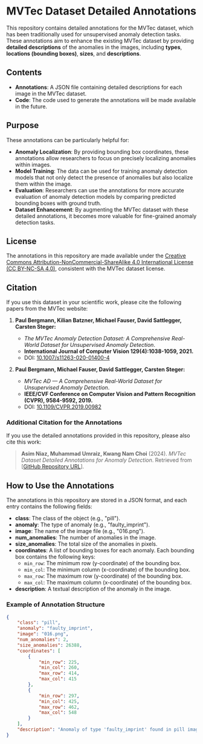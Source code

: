 # MVTec Dataset Detailed Annotations

This repository contains detailed annotations for the MVTec dataset, which has been traditionally used for unsupervised anomaly detection tasks. These annotations aim to enhance the existing MVTec dataset by providing **detailed descriptions** of the anomalies in the images, including **types**, **locations (bounding boxes)**, **sizes**, and **descriptions**.

## Contents

- **Annotations**: A JSON file containing detailed descriptions for each image in the MVTec dataset.
- **Code**: The code used to generate the annotations will be made available in the future. 

## Purpose

These annotations can be particularly helpful for:

- **Anomaly Localization**: By providing bounding box coordinates, these annotations allow researchers to focus on precisely localizing anomalies within images.
- **Model Training**: The data can be used for training anomaly detection models that not only detect the presence of anomalies but also localize them within the image.
- **Evaluation**: Researchers can use the annotations for more accurate evaluation of anomaly detection models by comparing predicted bounding boxes with ground truth.
- **Dataset Enhancement**: By augmenting the MVTec dataset with these detailed annotations, it becomes more valuable for fine-grained anomaly detection tasks.

## License

The annotations in this repository are made available under the [Creative Commons Attribution-NonCommercial-ShareAlike 4.0 International License (CC BY-NC-SA 4.0)](https://creativecommons.org/licenses/by-nc-sa/4.0/), consistent with the MVTec dataset license.

## Citation

If you use this dataset in your scientific work, please cite the following papers from the MVTec website:

1. **Paul Bergmann, Kilian Batzner, Michael Fauser, David Sattlegger, Carsten Steger:**
   - *The MVTec Anomaly Detection Dataset: A Comprehensive Real-World Dataset for Unsupervised Anomaly Detection*.
   - **International Journal of Computer Vision 129(4):1038-1059, 2021.**
   - DOI: [10.1007/s11263-020-01400-4](https://doi.org/10.1007/s11263-020-01400-4)

2. **Paul Bergmann, Michael Fauser, David Sattlegger, Carsten Steger:**
   - *MVTec AD — A Comprehensive Real-World Dataset for Unsupervised Anomaly Detection*.
   - **IEEE/CVF Conference on Computer Vision and Pattern Recognition (CVPR), 9584-9592, 2019.**
   - DOI: [10.1109/CVPR.2019.00982](https://doi.org/10.1109/CVPR.2019.00982)

### Additional Citation for the Annotations

If you use the detailed annotations provided in this repository, please also cite this work:

> **Asim Niaz, Muhammad Umraiz, Kwang Nam Choi** (2024). *MVTec Dataset Detailed Annotations for Anomaly Detection*. Retrieved from [[GitHub Repository URL](https://github.com/asimniaz-ai/MVTec_detailed_annotations)].

## How to Use the Annotations

The annotations in this repository are stored in a JSON format, and each entry contains the following fields:

- **class**: The class of the object (e.g., "pill").
- **anomaly**: The type of anomaly (e.g., "faulty_imprint").
- **image**: The name of the image file (e.g., "016.png").
- **num_anomalies**: The number of anomalies in the image.
- **size_anomalies**: The total size of the anomalies in pixels.
- **coordinates**: A list of bounding boxes for each anomaly. Each bounding box contains the following keys:
  - `min_row`: The minimum row (y-coordinate) of the bounding box.
  - `min_col`: The minimum column (x-coordinate) of the bounding box.
  - `max_row`: The maximum row (y-coordinate) of the bounding box.
  - `max_col`: The maximum column (x-coordinate) of the bounding box.
- **description**: A textual description of the anomaly in the image.

### Example of Annotation Structure

```json
{
    "class": "pill",
    "anomaly": "faulty_imprint",
    "image": "016.png",
    "num_anomalies": 2,
    "size_anomalies": 26388,
    "coordinates": [
        {
            "min_row": 225,
            "min_col": 260,
            "max_row": 414,
            "max_col": 415
        },
        {
            "min_row": 297,
            "min_col": 425,
            "max_row": 462,
            "max_col": 548
        }
    ],
    "description": "Anomaly of type 'faulty_imprint' found in pill images. Image name: 016.png. Number of anomalies: 2, Size of anomalies: 26388 pixels."
}
